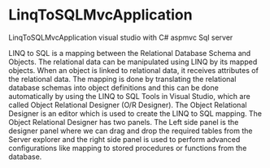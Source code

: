 # LinqToSQLMvcApplication
LinqToSQLMvcApplication visual studio with C# aspmvc Sql server

LINQ to SQL is a mapping between the Relational Database Schema and Objects. The relational data can be manipulated using LINQ by its mapped objects. When an object is linked to relational data, it receives attributes of the relational data. The mapping is done by translating the relational database schemas into object definitions and this can be done automatically by using the LINQ to SQL Tools in Visual Studio,  which are called Object Relational Designer (O/R Designer). The Object Relational Designer is an editor which is used to create the LINQ to SQL mapping. The Object Relational Designer has two panels. The Left side panel is the designer panel where we can drag and drop the required tables from the Server explorer and the right side panel is used to perform advanced configurations like mapping to stored procedures or functions from the database.
